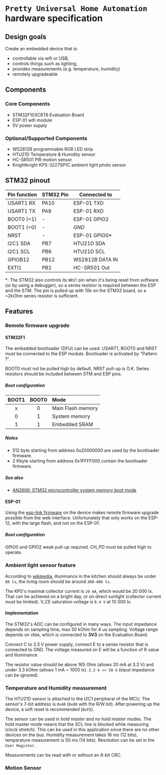 # `Pretty Universal Home Automation` hardware specification

## Design goals

Create an embedded device that is:

* controllable via wifi or USB,
* controls things such as lighting,
* provides measurements (e.g. temperature, humidity)
* remotely upgradeable

## Components

### Core Components

* STM32F103C8T6 Evaluation Board
* ESP-01 wifi module
* 5V power supply

### Optional/Supported Components

* WS2812B programmable RGB LED strip
* HTU21D Temperature & Humidity sensor
* HC-SR501 PIR motion sensor
* Knightbright KPS-3227SP1C ambient light photo sensor

## STM32 pinout

| Pin function | STM32 Pin | Connected to           |
|--------------|-----------|------------------------|
| USART1 RX    | PA10      | ESP-01 TXD             |
| USART1 TX    | PA9       | ESP-01 RXD             |
| BOOT0 (=1)   | -         | ESP-01 GPIO2           |
| BOOT1 (=0)   | -         | _GND_                  |
| NRST         | -         | ESP-01 GPIO0\*         |
| I2C1 SDA     | PB7       | HTU21D SDA             |
| I2C1 SCL     | PB6       | HTU21D SCL             |
| GPIOB12      | PB12      | WS2812B DATA IN        |
| EXTI1        | PB1       | HC-SR501 Out           |

\*: The STM32 also controls its `NRST` pin when it's being reset from software (or by using a debugger), so a series resistor is required between the ESP and the STM. The pin is pulled up with 10k on the STM32 board, so a ~2kOhm series resistor is sufficient.

## Features

### Remote firmware upgrade

#### STM32F1

The embedded bootloader (DFU) can be used. USART1, BOOT0 and NRST must be connected to the ESP module. Bootloader is activated by "Pattern 1".

BOOT0 must not be pulled high by default, NRST pull-up is O.K.
Series resistors should be included between STM and ESP pins.

##### Boot configuration

| BOOT1 | BOOT0 | Mode              |
|:-----:|:-----:|:------------------|
| x     | 0     | Main Flash memory |
| 0     | 1     | System memory     |
| 1     | 1     | Embedded SRAM     |

##### Notes
* 512 byte starting from address 0x20000000 are used by the bootloader firmware.
* 2 Kbyte starting from address 0x1FFFF000 contain the bootloader firmware.

##### See also
* [AN2606: STM32 microcontroller system memory boot mode](http://www.st.com/content/ccc/resource/technical/document/application_note/b9/9b/16/3a/12/1e/40/0c/CD00167594.pdf/files/CD00167594.pdf/jcr:content/translations/en.CD00167594.pdf)

#### ESP-01

Using the [esp-link firmware](https://github.com/jeelabs/esp-link) on the device makes remote firmware upgrade possible from the web interface. Unfortunately that only works on the ESP-12, with the large flash, and not on the ESP-01.

##### Boot configuration

GPIO0 and GPIO2 weak pull-up required. CH_PD must be pulled high to operate.

### Ambient light sensor feature

According to [wikipedia](https://en.wikipedia.org/wiki/Lux), illuminance in the kitchen should always be under `80 lx`, the living room should be around `300-400 lx`.

The KPS's maximal collector current is `20 mA`, which would be 20 000 lx. That can be achieved on a bright day, or on direct sunlight (collector current must be limited). V_CE saturation voltage is `0.4 V` at 10 000 lx.

#### Implementation

The STM32's ADC can be configured in many ways. The input impedance depends on sampling time, max 50 kOhm for 4 us sampling. Voltage range depends on `VDDA`, which is connected to **3V3** on the Evaluation Board.

Connect C to 3.3 V power supply, connect E to a series resistor that is connected to GND. The voltage measured on E will be a function of R value and illuminance.

The resistor value should be above 165 Ohm (allows 20 mA at 3.3 V) and under 3.3 kOhm (allows 1 mA ~ 1000 lx). `3.3 k << 50 k` (input impedance can be ignored).

### Temperature and Humidity measurement

The HTU21D sensor is attached to the I2C1 peripheral of the MCU. The sensor's 7-bit address is `0x40` (`0x80` with the R/W bit). After powering up the device, a soft reset is recommended (`0xFE`).

The sensor can be used in _hold master_ and _no hold master_ modes. The hold master mode means that the SCL line is blocked while measuring (clock stretch). This can be used in this application since there are no other devices on the bus. Humidity measurement takes 16 ms (12 bits), temperature measurement is 50 ms (14 bits). Resolution can be set in the `User Register`.

Measurements can be read with or without an 8-bit CRC.

### Motion Sensor
